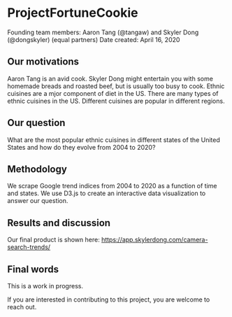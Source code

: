 # ProjectFortuneCookie

Founding team members:
Aaron Tang (@tangaw) and Skyler Dong (@dongskyler) (equal partners)
Date created: April 16, 2020

## Our motivations
Aaron Tang is an avid cook. Skyler Dong might entertain you with
some homemade breads and roasted beef, but is usually too busy to cook.
Ethnic cuisines are a mjor component of diet in the US. There are many
types of ethnic cuisines in the US. Different cuisines are popular in
different regions.

## Our question
What are the most popular ethnic cuisines in different states of the
United States and how do they evolve from 2004 to 2020?

## Methodology
We scrape Google trend indices from 2004 to 2020 as a function of
time and states. We use D3.js to create an interactive data visualization
to answer our question.

## Results and discussion
Our final product is shown here:
https://app.skylerdong.com/camera-search-trends/

## Final words
This is a work in progress. 

If you are interested in contributing to this project, you are welcome
to reach out.
